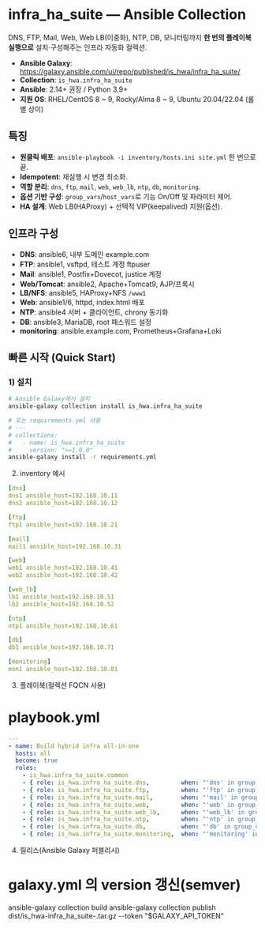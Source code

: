 # infra_ha_suite — Ansible Collection

DNS, FTP, Mail, Web, Web LB(이중화), NTP, DB, 모니터링까지 **한 번의 플레이북 실행으로** 설치·구성해주는 인프라 자동화 컬렉션.

- **Ansible Galaxy**: https://galaxy.ansible.com/ui/repo/published/is_hwa/infra_ha_suite/
- **Collection**: `is_hwa.infra_ha_suite`
- **Ansible**: 2.14+ 권장 / Python 3.9+
- **지원 OS**: RHEL/CentOS 8 ~ 9, Rocky/Alma 8 ~ 9, Ubuntu 20.04/22.04 (롤별 상이)

## 특징
- **원클릭 배포**: `ansible-playbook -i inventory/hosts.ini site.yml` 한 번으로 끝.
- **Idempotent**: 재실행 시 변경 최소화.
- **역할 분리**: `dns`, `ftp`, `mail`, `web`, `web_lb`, `ntp`, `db`, `monitoring`.
- **옵션 기반 구성**: `group_vars`/`host_vars`로 기능 On/Off 및 파라미터 제어.
- **HA 설계**: Web LB(HAProxy) + 선택적 VIP(keepalived) 지원(옵션).

## 인프라 구성

- **DNS**: ansible6, 내부 도메인 example.com
- **FTP**: ansible1, vsftpd, 테스트 계정 ftpuser
- **Mail**: ansible1, Postfix+Dovecot, justice 계정
- **Web/Tomcat**: ansible2, Apache+Tomcat9, AJP/프록시
- **LB/NFS**: ansible5, HAProxy+NFS `/www1`
- **Web**: ansible1/6, httpd, index.html 배포
- **NTP**: ansible4 서버 + 클라이언트, chrony 동기화
- **DB**: ansible3, MariaDB, root 패스워드 설정
- **monitoring**: ansible.example.com, Prometheus+Grafana+Loki

## 빠른 시작 (Quick Start)

### 1) 설치
```bash
# Ansible Galaxy에서 설치
ansible-galaxy collection install is_hwa.infra_ha_suite

# 또는 requirements.yml 사용
# ---
# collections:
#   - name: is_hwa.infra_ha_suite
#     version: ">=1.0.0"
ansible-galaxy install -r requirements.yml
```
2) inventory 예시
```yaml
[dns]
dns1 ansible_host=192.168.10.11
dns2 ansible_host=192.168.10.12

[ftp]
ftp1 ansible_host=192.168.10.21

[mail]
mail1 ansible_host=192.168.10.31

[web]
web1 ansible_host=192.168.10.41
web2 ansible_host=192.168.10.42

[web_lb]
lb1 ansible_host=192.168.10.51
lb2 ansible_host=192.168.10.52

[ntp]
ntp1 ansible_host=192.168.10.61

[db]
db1 ansible_host=192.168.10.71

[monitoring]
mon1 ansible_host=192.168.10.81
```

3) 플레이북(컬렉션 FQCN 사용)
# playbook.yml
```yaml
---
- name: Build hybrid infra all-in-one
  hosts: all
  become: true
  roles:
    - is_hwa.infra_ha_suite.common
    - { role: is_hwa.infra_ha_suite.dns,         when: "'dns' in group_names" }
    - { role: is_hwa.infra_ha_suite.ftp,         when: "'ftp' in group_names" }
    - { role: is_hwa.infra_ha_suite.mail,        when: "'mail' in group_names" }
    - { role: is_hwa.infra_ha_suite.web,         when: "'web' in group_names" }
    - { role: is_hwa.infra_ha_suite.web_lb,      when: "'web_lb' in group_names" }
    - { role: is_hwa.infra_ha_suite.ntp,         when: "'ntp' in group_names" }
    - { role: is_hwa.infra_ha_suite.db,          when: "'db' in group_names" }
    - { role: is_hwa.infra_ha_suite.monitoring,  when: "'monitoring' in group_names" }
```
4) 릴리스(Ansible Galaxy 퍼블리시)
# galaxy.yml 의 version 갱신(semver)
ansible-galaxy collection build
ansible-galaxy collection publish dist/is_hwa-infra_ha_suite-<VER>.tar.gz --token "$GALAXY_API_TOKEN"

